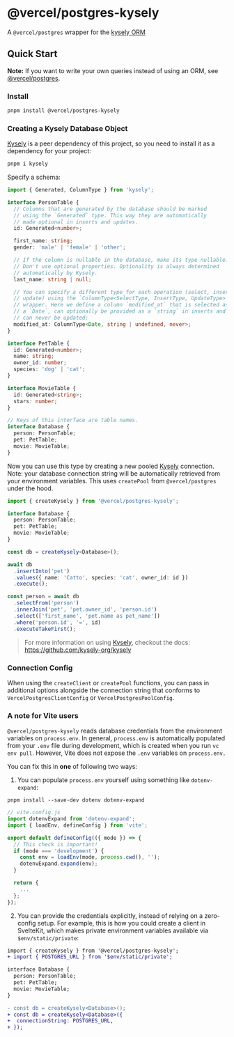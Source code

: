 # @vercel/postgres-kysely

A `@vercel/postgres` wrapper for the [kysely ORM](https://github.com/kysely-org/kysely)

## Quick Start

**Note:** If you want to write your own queries instead of using an ORM, see [@vercel/postgres](https://npmjs.org/package/@vercel/postgres).

### Install

```bash
pnpm install @vercel/postgres-kysely
```

### Creating a Kysely Database Object

[Kysely](https://github.com/kysely-org/kysely) is a peer dependency of this project, so you need to install it as a dependency for your project:

```bash
pnpm i kysely
```

Specify a schema:

```typescript
import { Generated, ColumnType } from 'kysely';

interface PersonTable {
  // Columns that are generated by the database should be marked
  // using the `Generated` type. This way they are automatically
  // made optional in inserts and updates.
  id: Generated<number>;

  first_name: string;
  gender: 'male' | 'female' | 'other';

  // If the column is nullable in the database, make its type nullable.
  // Don't use optional properties. Optionality is always determined
  // automatically by Kysely.
  last_name: string | null;

  // You can specify a different type for each operation (select, insert and
  // update) using the `ColumnType<SelectType, InsertType, UpdateType>`
  // wrapper. Here we define a column `modified_at` that is selected as
  // a `Date`, can optionally be provided as a `string` in inserts and
  // can never be updated:
  modified_at: ColumnType<Date, string | undefined, never>;
}

interface PetTable {
  id: Generated<number>;
  name: string;
  owner_id: number;
  species: 'dog' | 'cat';
}

interface MovieTable {
  id: Generated<string>;
  stars: number;
}

// Keys of this interface are table names.
interface Database {
  person: PersonTable;
  pet: PetTable;
  movie: MovieTable;
}
```

Now you can use this type by creating a new pooled [Kysely](https://github.com/kysely-org/kysely) connection. Note: your database connection
string will be automatically retrieved from your environment variables. This uses `createPool` from
`@vercel/postgres` under the hood.

```typescript
import { createKysely } from '@vercel/postgres-kysely';

interface Database {
  person: PersonTable;
  pet: PetTable;
  movie: MovieTable;
}

const db = createKysely<Database>();

await db
  .insertInto('pet')
  .values({ name: 'Catto', species: 'cat', owner_id: id })
  .execute();

const person = await db
  .selectFrom('person')
  .innerJoin('pet', 'pet.owner_id', 'person.id')
  .select(['first_name', 'pet.name as pet_name'])
  .where('person.id', '=', id)
  .executeTakeFirst();
```

> For more information on using [Kysely](https://github.com/kysely-org/kysely), checkout the docs: https://github.com/kysely-org/kysely

### Connection Config

When using the `createClient` or `createPool` functions, you can pass in additional options alongside the connection string that conforms to `VercelPostgresClientConfig` or `VercelPostgresPoolConfig`.

### A note for Vite users

`@vercel/postgres-kysely` reads database credentials from the environment variables on `process.env`. In general, `process.env` is automatically populated from your `.env` file during development, which is created when you run `vc env pull`. However, Vite does not expose the `.env` variables on `process.env.`

You can fix this in **one** of following two ways:

1. You can populate `process.env` yourself using something like `dotenv-expand`:

```shell
pnpm install --save-dev dotenv dotenv-expand
```

```js
// vite.config.js
import dotenvExpand from 'dotenv-expand';
import { loadEnv, defineConfig } from 'vite';

export default defineConfig(({ mode }) => {
  // This check is important!
  if (mode === 'development') {
    const env = loadEnv(mode, process.cwd(), '');
    dotenvExpand.expand(env);
  }

  return {
    ...
  };
});
```

2. You can provide the credentials explicitly, instead of relying on a zero-config setup. For example, this is how you could create a client in SvelteKit, which makes private environment variables available via `$env/static/private`:

```diff
import { createKysely } from '@vercel/postgres-kysely';
+ import { POSTGRES_URL } from '$env/static/private';

interface Database {
  person: PersonTable;
  pet: PetTable;
  movie: MovieTable;
}

- const db = createKysely<Database>();
+ const db = createKysely<Database>({
+  connectionString: POSTGRES_URL,
+ });
```
